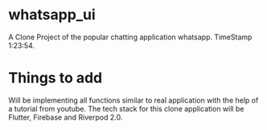 # whatsapp_ui

A Clone Project of the popular chatting application whatsapp. TimeStamp 1:23:54.

# Things to add

Will be implementing all functions similar to real application with the help of a tutorial from youtube. The tech stack for this clone application will be Flutter, Firebase and Riverpod 2.0.
